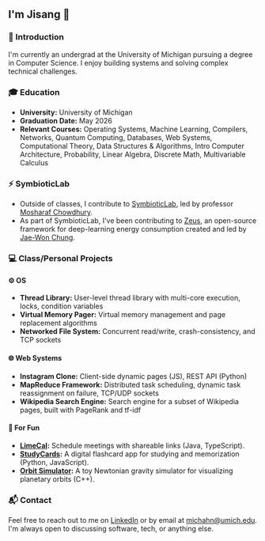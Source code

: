 ## I'm Jisang 👋

### 🚀 Introduction

I'm currently an undergrad at the University of Michigan pursuing a degree in Computer Science. I enjoy building systems and solving complex technical challenges.

### 🎓 Education

- **University:** University of Michigan
- **Graduation Date:** May 2026
- **Relevant Courses:** Operating Systems, Machine Learning, Compilers, Networks, Quantum Computing, Databases, Web Systems, Computational Theory, Data Structures & Algorithms, Intro Computer Architecture, Probability, Linear Algebra, Discrete Math, Multivariable Calculus

### ⚡ SymbioticLab

- Outside of classes, I contribute to [SymbioticLab](https://symbioticlab.org/), led by professor [Mosharaf Chowdhury](https://mosharaf.com/).
- As part of SymbioticLab, I've been contributing to [Zeus](https://github.com/ml-energy/zeus), an open-source framework for deep-learning energy consumption created and led by [Jae-Won Chung](https://jaewonchung.me/about.html).

### 💻 Class/Personal Projects

#### ⚙️ OS
- **Thread Library:** User-level thread library with multi-core execution, locks, condition variables
- **Virtual Memory Pager:** Virtual memory management and page replacement algorithms
- **Networked File System:** Concurrent read/write, crash-consistency, and TCP sockets

#### 🌐 Web Systems
- **Instagram Clone:** Client-side dynamic pages (JS), REST API (Python)
- **MapReduce Framework:** Distributed task scheduling, dynamic task reassignment on failure, TCP/UDP sockets
- **Wikipedia Search Engine:** Search engine for a subset of Wikipedia pages, built with PageRank and tf-idf

#### 🎉 For Fun
- **[LimeCal](https://github.com/michahn01/LimeCal):** Schedule meetings with shareable links (Java, TypeScript).
- **[StudyCards](https://github.com/michahn01/study_web_app):** A digital flashcard app for studying and memorization (Python, JavaScript).
- **[Orbit Simulator](https://github.com/michahn01/nBodyGravitySim):** A toy Newtonian gravity simulator for visualizing planetary orbits (C++).

### 📬 Contact

Feel free to reach out to me on [LinkedIn](https://www.linkedin.com/in/jisang-ahn/) or by email at [michahn@umich.edu](michahn@umich.edu). I'm always open to discussing software, tech, or anything else.


<!--
**michahn01/michahn01** is a ✨ _special_ ✨ repository because its `README.md` (this file) appears on your GitHub profile.

Here are some ideas to get you started:

- 🔭 I’m currently working on ...
- 🌱 I’m currently learning ...
- 👯 I’m looking to collaborate on ...
- 🤔 I’m looking for help with ...
- 💬 Ask me about ...
- 📫 How to reach me: ...
- 😄 Pronouns: ...
- ⚡ Fun fact: ...
-->
